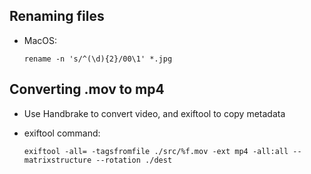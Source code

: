 ## Renaming files

* MacOS:

  `rename -n 's/^(\d){2}/00\1' *.jpg`

## Converting .mov to mp4

* Use Handbrake to convert video, and exiftool to copy metadata
* exiftool command:

    `exiftool -all= -tagsfromfile ./src/%f.mov -ext mp4 -all:all --matrixstructure --rotation ./dest`
